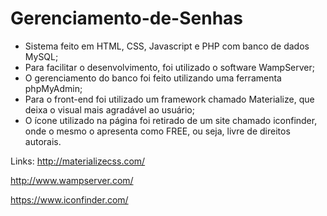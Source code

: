 # Gerenciamento-de-Senhas

- Sistema feito em HTML, CSS, Javascript e PHP com banco de dados MySQL;
- Para facilitar o desenvolvimento, foi utilizado o software WampServer;
- O gerenciamento do banco foi feito utilizando uma ferramenta phpMyAdmin;
- Para o front-end foi utilizado um framework chamado Materialize, que deixa o visual mais agradável ao usuário;
- O ícone utilizado na página foi retirado de um site chamado iconfinder, onde o mesmo o apresenta como FREE, ou seja, livre de direitos autorais.


Links:
http://materializecss.com/

http://www.wampserver.com/

https://www.iconfinder.com/
